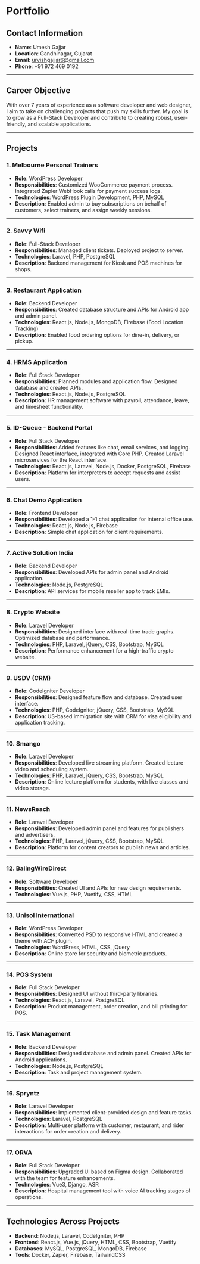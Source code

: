 # Portfolio

## Contact Information

- **Name**: Umesh Gajjar  
- **Location**: Gandhinagar, Gujarat  
- **Email**: urvishgajjar6@gmail.com  
- **Phone**: +91 972 469 0192  

---

## Career Objective

With over 7 years of experience as a software developer and web designer, I aim to take on challenging projects that push my skills further. My goal is to grow as a Full-Stack Developer and contribute to creating robust, user-friendly, and scalable applications.  

---

## Projects

### 1. Melbourne Personal Trainers  
- **Role**: WordPress Developer  
- **Responsibilities**: Customized WooCommerce payment process. Integrated Zapier WebHook calls for payment success logs.  
- **Technologies**: WordPress Plugin Development, PHP, MySQL  
- **Description**: Enabled admin to buy subscriptions on behalf of customers, select trainers, and assign weekly sessions.  

---

### 2. Savvy Wifi  
- **Role**: Full-Stack Developer  
- **Responsibilities**: Managed client tickets. Deployed project to server.  
- **Technologies**: Laravel, PHP, PostgreSQL  
- **Description**: Backend management for Kiosk and POS machines for shops.  

---

### 3. Restaurant Application  
- **Role**: Backend Developer  
- **Responsibilities**: Created database structure and APIs for Android app and admin panel.  
- **Technologies**: React.js, Node.js, MongoDB, Firebase (Food Location Tracking)  
- **Description**: Enabled food ordering options for dine-in, delivery, or pickup.  

---

### 4. HRMS Application  
- **Role**: Full Stack Developer  
- **Responsibilities**: Planned modules and application flow. Designed database and created APIs.  
- **Technologies**: React.js, Node.js, PostgreSQL  
- **Description**: HR management software with payroll, attendance, leave, and timesheet functionality.  

---

### 5. ID-Queue - Backend Portal  
- **Role**: Full Stack Developer  
- **Responsibilities**: Added features like chat, email services, and logging. Designed React interface, integrated with Core PHP. Created Laravel microservices for the React interface.  
- **Technologies**: React.js, Laravel, Node.js, Docker, PostgreSQL, Firebase  
- **Description**: Platform for interpreters to accept requests and assist users.  

---

### 6. Chat Demo Application  
- **Role**: Frontend Developer  
- **Responsibilities**: Developed a 1-1 chat application for internal office use.  
- **Technologies**: React.js, Node.js, Firebase  
- **Description**: Simple chat application for client requirements.  

---

### 7. Active Solution India  
- **Role**: Backend Developer  
- **Responsibilities**: Developed APIs for admin panel and Android application.  
- **Technologies**: Node.js, PostgreSQL  
- **Description**: API services for mobile reseller app to track EMIs.  

---

### 8. Crypto Website  
- **Role**: Laravel Developer  
- **Responsibilities**: Designed interface with real-time trade graphs. Optimized database and performance.  
- **Technologies**: PHP, Laravel, jQuery, CSS, Bootstrap, MySQL  
- **Description**: Performance enhancement for a high-traffic crypto website.  

---

### 9. USDV (CRM)  
- **Role**: CodeIgniter Developer  
- **Responsibilities**: Designed feature flow and database. Created user interface.  
- **Technologies**: PHP, CodeIgniter, jQuery, CSS, Bootstrap, MySQL  
- **Description**: US-based immigration site with CRM for visa eligibility and application tracking.  

---

### 10. Smango  
- **Role**: Laravel Developer  
- **Responsibilities**: Developed live streaming platform. Created lecture video and scheduling system.  
- **Technologies**: PHP, Laravel, jQuery, CSS, Bootstrap, MySQL  
- **Description**: Online lecture platform for students, with live classes and video storage.  

---

### 11. NewsReach  
- **Role**: Laravel Developer  
- **Responsibilities**: Developed admin panel and features for publishers and advertisers.  
- **Technologies**: PHP, Laravel, jQuery, CSS, Bootstrap, MySQL  
- **Description**: Platform for content creators to publish news and articles.  

---

### 12. BalingWireDirect  
- **Role**: Software Developer  
- **Responsibilities**: Created UI and APIs for new design requirements.  
- **Technologies**: Vue.js, PHP, Vuetify, CSS, HTML  

---

### 13. Unisol International  
- **Role**: WordPress Developer  
- **Responsibilities**: Converted PSD to responsive HTML and created a theme with ACF plugin.  
- **Technologies**: WordPress, HTML, CSS, jQuery  
- **Description**: Online store for security and biometric products.  

---

### 14. POS System  
- **Role**: Full Stack Developer  
- **Responsibilities**: Designed UI without third-party libraries.  
- **Technologies**: React.js, Laravel, PostgreSQL  
- **Description**: Product management, order creation, and bill printing for POS.  

---

### 15. Task Management  
- **Role**: Backend Developer  
- **Responsibilities**: Designed database and admin panel. Created APIs for Android applications.  
- **Technologies**: Node.js, PostgreSQL  
- **Description**: Task and project management system.  

---

### 16. Spryntz  
- **Role**: Laravel Developer  
- **Responsibilities**: Implemented client-provided design and feature tasks.  
- **Technologies**: Laravel, PostgreSQL  
- **Description**: Multi-user platform with customer, restaurant, and rider interactions for order creation and delivery.  

---

### 17. ORVA  
- **Role**: Full Stack Developer  
- **Responsibilities**: Upgraded UI based on Figma design. Collaborated with the team for feature enhancements.  
- **Technologies**: Vue3, Django, ASR  
- **Description**: Hospital management tool with voice AI tracking stages of operations.  

---

## Technologies Across Projects  

- **Backend**: Node.js, Laravel, CodeIgniter, PHP  
- **Frontend**: React.js, Vue.js, jQuery, HTML, CSS, Bootstrap, Vuetify  
- **Databases**: MySQL, PostgreSQL, MongoDB, Firebase  
- **Tools**: Docker, Zapier, Firebase, TailwindCSS  
